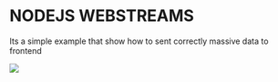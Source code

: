 # NODEJS WEBSTREAMS

Its a simple example that show how to sent correctly massive data to frontend

![](https://github.com/Enzo3322/NODE-Webstream/blob/main/preview.gif)
